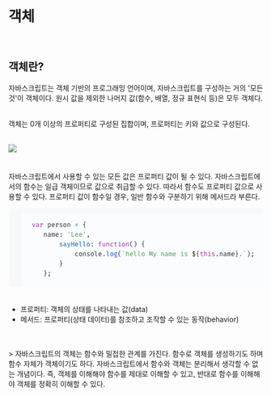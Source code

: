 # 객체

<br>

## 객체란?
자바스크립트는 객체 기반의 프로그래밍 언어이며, 자바스크립트를 구성하는 거의 '모든 것'이 객체이다.
원시 값을 제외한 나머지 값(함수, 배열, 정규 표현식 등)은 모두 객체다.

<br>
객체는 0개 이상의 프로퍼티로 구성된 집합이며, 프로퍼티는 키와 값으로 구성된다.<br>
<br>

![](https://velog.velcdn.com/images/seonguul_2/post/c1ffef82-cf74-46dc-886d-44e14ba4e43a/image.png)
<br>
<br>
<br>
자바스크립트에서 사용할 수 있는 모든 값은 프로퍼티 값이 될 수 있다.
자바스크립트에서의 함수는 일급 객체이므로 값으로 취급할 수 있다. 따라서 함수도 프로퍼티 값으로 사용할 수 있다.
프로퍼티 값이 함수일 경우, 일반 함수와 구분하기 위해 메서드라 부른다.

![](./1.png)
<br>
<br>
- 프로퍼티: 객체의 상태를 나타내는 값(data)
- 메서드: 프로퍼티(상태 데이터)를 참조하고 조작할 수 있는 동작(behavior)
<br>
<br>
> 자바스크립트의 객체는 함수와 밀접한 관계를 가진다. 함수로 객체를 생성하기도 하며 함수 자체가 객체이기도 하다. 자바스크립트에서 함수와 객체는 분리해서 생각할 수 없는 개념이다. 즉, 객체를 이해해야 함수를 제대로 이해할 수 있고, 반대로 함수를 이해해야 객체를 정확히 이해할 수 있다.


